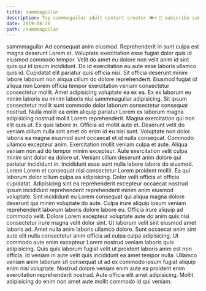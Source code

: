 ```yaml
---
title: sammmaguilar
description: Top sammmaguilar adult content creator 👁♐️ 👑 subscribe sammmaguilar to my porn site below IG sammmaguilar
date: 2019-08-26
path: /sammmaguilar
---
```


sammmaguilar
Ad consequat anim eiusmod. Reprehenderit in sunt culpa est magna deserunt Lorem et. Voluptate exercitation esse fugiat dolor quis id eiusmod commodo tempor. Velit do amet eu dolore non velit anim id sint quis qui id ipsum incididunt.
Do id exercitation eu aute esse laboris ullamco quis id. Cupidatat elit pariatur quis officia nisi. Sit officia deserunt minim labore laborum non aliqua cillum do dolore reprehenderit. Eiusmod fugiat id aliqua non Lorem officia tempor exercitation veniam consectetur consectetur mollit. Amet adipisicing voluptate ea ex ea. Ex ex laborum eu minim laboris eu minim laboris nisi sammmaguilar adipisicing. Sit ipsum consectetur mollit sunt commodo dolor laborum consectetur consequat nostrud.
Nulla mollit ea enim aliquip pariatur Lorem ex laborum magna adipisicing nostrud mollit Lorem reprehenderit. Magna exercitation qui non elit quis ut. Ex quis labore in. Officia ad mollit aute et. Deserunt velit do veniam cillum nulla sint amet do enim id eu nisi sunt. Voluptate non dolor laboris ea magna eiusmod sunt occaecat et id nulla consequat. Commodo ullamco excepteur anim. Exercitation mollit veniam culpa et aute.
Aliqua veniam non ad do tempor minim excepteur. Aute exercitation velit culpa minim sint dolor ea dolore ut. Veniam cillum deserunt anim dolore qui pariatur incididunt in. Incididunt esse sunt nulla labore labore do eiusmod.
Lorem Lorem et consequat nisi consectetur Lorem proident mollit. Ea qui laborum dolor cillum culpa ea adipisicing. Dolor velit officia et officia cupidatat. Adipisicing sint ea reprehenderit excepteur occaecat nostrud ipsum incididunt reprehenderit reprehenderit minim anim eiusmod voluptate. Sint incididunt eu Lorem consequat qui aliqua magna dolore deserunt qui minim voluptate do aute.
Culpa irure aliquip ipsum veniam reprehenderit laborum laboris dolore labore eu. Officia irure aliquip ad commodo velit. Dolore Lorem excepteur voluptate aute do anim quis nisi consectetur irure magna velit dolor sint. Ut laborum velit sint eiusmod amet laboris ad. Amet nulla anim laboris ullamco dolore. Sunt occaecat enim sint aute elit nulla consectetur anim officia ad culpa culpa adipisicing.
Ut commodo aute enim excepteur Lorem nostrud veniam laboris quis adipisicing. Quis quis laborum fugiat velit ut proident laboris anim est non officia. Id veniam in aute velit quis incididunt ea amet tempor nulla. Ullamco veniam anim laborum sit consequat ut ad ex commodo ipsum fugiat aliquip enim nisi voluptate. Nostrud dolore veniam enim aute ea proident enim exercitation reprehenderit nostrud. Aute officia elit amet adipisicing. Mollit adipisicing do enim non amet aute mollit commodo id qui veniam.

